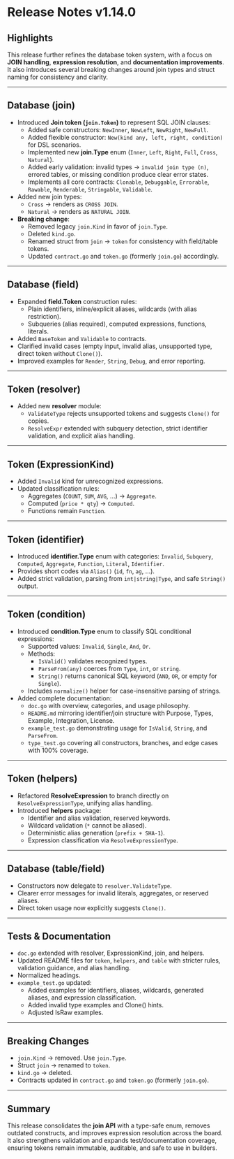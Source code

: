 # Release Notes v1.14.0

## Highlights

This release further refines the database token system, with a focus on **JOIN handling**, **expression resolution**, and **documentation improvements**. It also introduces several breaking changes around join types and struct naming for consistency and clarity.

---

## Database (join)

- Introduced **Join token (`join.Token`)** to represent SQL JOIN clauses:
  - Added safe constructors: `NewInner`, `NewLeft`, `NewRight`, `NewFull`.
  - Added flexible constructor: `New(kind any, left, right, condition)` for DSL scenarios.
  - Implemented new **join.Type** enum (`Inner`, `Left`, `Right`, `Full`, `Cross`, `Natural`).
  - Added early validation: invalid types → `invalid join type (n)`, errored tables, or missing condition produce clear error states.
  - Implements all core contracts: `Clonable`, `Debuggable`, `Errorable`, `Rawable`, `Renderable`, `Stringable`, `Validable`.
- Added new join types:
  - `Cross` → renders as `CROSS JOIN`.
  - `Natural` → renders as `NATURAL JOIN`.
- **Breaking change**:
  - Removed legacy `join.Kind` in favor of `join.Type`.
  - Deleted `kind.go`.
  - Renamed struct from `join` → `token` for consistency with field/table tokens.
  - Updated `contract.go` and `token.go` (formerly `join.go`) accordingly.

---

## Database (field)

- Expanded **field.Token** construction rules:
  - Plain identifiers, inline/explicit aliases, wildcards (with alias restriction).
  - Subqueries (alias required), computed expressions, functions, literals.
- Added `BaseToken` and `Validable` to contracts.
- Clarified invalid cases (empty input, invalid alias, unsupported type, direct token without `Clone()`).
- Improved examples for `Render`, `String`, `Debug`, and error reporting.

---

## Token (resolver)

- Added new **resolver** module:
  - `ValidateType` rejects unsupported tokens and suggests `Clone()` for copies.
  - `ResolveExpr` extended with subquery detection, strict identifier validation, and explicit alias handling.

---

## Token (ExpressionKind)

- Added `Invalid` kind for unrecognized expressions.
- Updated classification rules:
  - Aggregates (`COUNT`, `SUM`, `AVG`, …) → `Aggregate`.
  - Computed (`price * qty`) → `Computed`.
  - Functions remain `Function`.

---

## Token (identifier)

- Introduced **identifier.Type** enum with categories: `Invalid`, `Subquery`, `Computed`, `Aggregate`, `Function`, `Literal`, `Identifier`.
- Provides short codes via `Alias()` (`id`, `fn`, `ag`, …).
- Added strict validation, parsing from `int|string|Type`, and safe `String()` output.

---

## Token (condition)

- Introduced **condition.Type** enum to classify SQL conditional expressions:
    - Supported values: `Invalid`, `Single`, `And`, `Or`.
    - Methods:
        - `IsValid()` validates recognized types.
        - `ParseFrom(any)` coerces from `Type`, `int`, or `string`.
        - `String()` returns canonical SQL keyword (`AND`, `OR`, or empty for `Single`).
    - Includes `normalize()` helper for case-insensitive parsing of strings.
- Added complete documentation:
    - `doc.go` with overview, categories, and usage philosophy.
    - `README.md` mirroring identifier/join structure with Purpose, Types, Example, Integration, License.
    - `example_test.go` demonstrating usage for `IsValid`, `String`, and `ParseFrom`.
    - `type_test.go` covering all constructors, branches, and edge cases with 100% coverage.

---

## Token (helpers)

- Refactored **ResolveExpression** to branch directly on `ResolveExpressionType`, unifying alias handling.
- Introduced **helpers** package:
  - Identifier and alias validation, reserved keywords.
  - Wildcard validation (`*` cannot be aliased).
  - Deterministic alias generation (`prefix + SHA-1`).
  - Expression classification via `ResolveExpressionType`.

---

## Database (table/field)

- Constructors now delegate to `resolver.ValidateType`.
- Clearer error messages for invalid literals, aggregates, or reserved aliases.
- Direct token usage now explicitly suggests `Clone()`.

---

## Tests & Documentation

- `doc.go` extended with resolver, ExpressionKind, join, and helpers.
- Updated README files for `token`, `helpers`, and `table` with stricter rules, validation guidance, and alias handling.
- Normalized headings.
- `example_test.go` updated:
  - Added examples for identifiers, aliases, wildcards, generated aliases, and expression classification.
  - Added invalid type examples and Clone() hints.
  - Adjusted IsRaw examples.

---

## Breaking Changes

- `join.Kind` → removed. Use `join.Type`.
- Struct `join` → renamed to `token`.
- `kind.go` → deleted.
- Contracts updated in `contract.go` and `token.go` (formerly `join.go`).

---

## Summary

This release consolidates the **join API** with a type-safe enum, removes outdated constructs, and improves expression resolution across the board. It also strengthens validation and expands test/documentation coverage, ensuring tokens remain immutable, auditable, and safe to use in builders.

